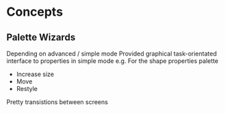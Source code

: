 Concepts
========

Palette Wizards
---------------

Depending on advanced / simple mode
Provided graphical task-orientated interface to properties in simple mode
e.g. For the shape properties palette
* Increase size
* Move
* Restyle
    
Pretty transistions between screens
    
